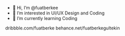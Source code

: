 - 👋 Hi, I’m @fuatberkee
- 👀 I’m interested in UI/UX Design and Coding
- 🌱 I’m currently learning Coding

dribbble.com/fuatberke
behance.net/fuatberkegultekin

<!---
fuatberkee/fuatberkee is a ✨ special ✨ repository because its `README.md` (this file) appears on your GitHub profile.
You can click the Preview link to take a look at your changes.
--->
